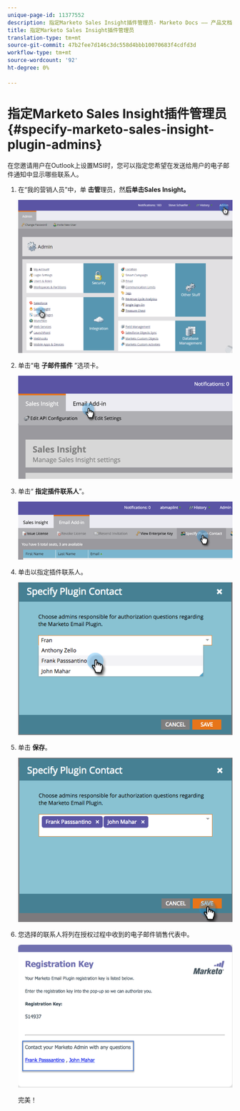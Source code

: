 ```yaml
---
unique-page-id: 11377552
description: 指定Marketo Sales Insight插件管理员- Marketo Docs —— 产品文档
title: 指定Marketo Sales Insight插件管理员
translation-type: tm+mt
source-git-commit: 47b2fee7d146c3dc558d4bbb10070683f4cdfd3d
workflow-type: tm+mt
source-wordcount: '92'
ht-degree: 0%

---
```



# 指定Marketo Sales Insight插件管理员 {#specify-marketo-sales-insight-plugin-admins}

在您邀请用户在Outlook上设置MSI时，您可以指定您希望在发送给用户的电子邮件通知中显示哪些联系人。

1. 在“我的营销人员”中，单 **击管**&#x200B;理员，然&#x200B;**后单击Sales Insight。**

   ![](assets/image2016-7-25-14-3a12-3a59.png)

1. 单击“电 **子邮件插件** ”选项卡。

   ![](assets/image2016-7-25-14-3a2-3a53.png)

1. 单击“ **指定插件联系人**”。

   ![](assets/image2016-7-25-14-3a7-3a27.png)

1. 单击以指定插件联系人。

   ![](assets/image2016-8-25-11-3a21-3a38.png)

1. 单击 **保存**。

   ![](assets/image2016-8-25-11-3a17-3a7.png)

1. 您选择的联系人将列在授权过程中收到的电子邮件销售代表中。

   ![](assets/image2016-8-25-11-3a33-3a33.png)

   完美！

